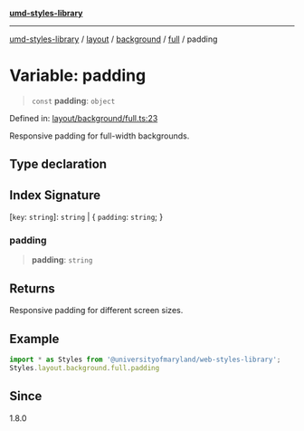 [**umd-styles-library**](../../../../../../README.md)

***

[umd-styles-library](../../../../../../modules.md) / [layout](../../../../../README.md) / [background](../../../README.md) / [full](../README.md) / padding

# Variable: padding

> `const` **padding**: `object`

Defined in: [layout/background/full.ts:23](https://github.com/UMD-Digital/design-system/blob/2d95010ba8e3e1595ebab66599330577b600c5fb/packages/styles/source/layout/background/full.ts#L23)

Responsive padding for full-width backgrounds.

## Type declaration

## Index Signature

\[`key`: `string`\]: `string` \| \{ `padding`: `string`; \}

### padding

> **padding**: `string`

## Returns

Responsive padding for different screen sizes.

## Example

```typescript
import * as Styles from '@universityofmaryland/web-styles-library';
Styles.layout.background.full.padding
```

## Since

1.8.0
